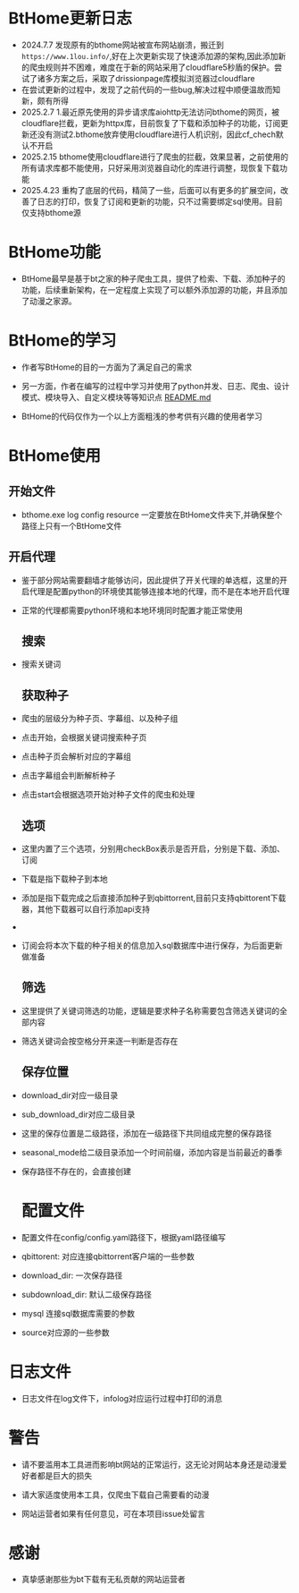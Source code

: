 # BtHome更新日志

- 2024.7.7 发现原有的bthome网站被宣布网站崩溃，搬迁到`https://www.1lou.info/`,好在上次更新实现了快速添加源的架构,因此添加新的爬虫规则并不困难，难度在于新的网站采用了cloudflare5秒盾的保护。尝试了诸多方案之后，采取了drissionpage库模拟浏览器过cloudflare
- 在尝试更新的过程中，发现了之前代码的一些bug,解决过程中顺便温故而知新，颇有所得
- 2025.2.7 1.最近原先使用的异步请求库aiohttp无法访问bthome的网页，被cloudflare拦截，更新为httpx库，目前恢复了下载和添加种子的功能，订阅更新还没有测试2.bthome放弃使用cloudflare进行人机识别，因此cf_chech默认不开启 
- 2025.2.15 bthome使用cloudflare进行了爬虫的拦截，效果显著，之前使用的所有请求库都不能使用，只好采用浏览器自动化的库进行调整，现恢复下载功能
- 2025.4.23 重构了底层的代码，精简了一些，后面可以有更多的扩展空间，改善了日志的打印，恢复了订阅和更新的功能，只不过需要绑定sql使用。目前仅支持bthome源

# BtHome功能

- BtHome最早是基于bt之家的种子爬虫工具，提供了检索、下载、添加种子的功能，后续重新架构，在一定程度上实现了可以额外添加源的功能，并且添加了动漫之家源。

# BtHome的学习

- 作者写BtHome的目的一方面为了满足自己的需求

- 另一方面，作者在编写的过程中学习并使用了python并发、日志、爬虫、设计模式、模块导入、自定义模块等等知识点
  [README.md](README.md)

- BtHome的代码仅作为一个以上方面粗浅的参考供有兴趣的使用者学习

# BtHome使用
## 开始文件
- bthome.exe log config resource 一定要放在BtHome文件夹下,并确保整个路径上只有一个BtHome文件
## 开启代理

- 鉴于部分网站需要翻墙才能够访问，因此提供了开关代理的单选框，这里的开启代理是配置python的环境使其能够连接本地的代理，而不是在本地开启代理

- 正常的代理都需要python环境和本地环境同时配置才能正常使用
  
  ## 搜索

- 搜索关键词
  
  ## 获取种子

- 爬虫的层级分为种子页、字幕组、以及种子组

- 点击开始，会根据关键词搜索种子页

- 点击种子页会解析对应的字幕组

- 点击字幕组会判断解析种子

- 点击start会根据选项开始对种子文件的爬虫和处理
  
  ## 选项

- 这里内置了三个选项，分别用checkBox表示是否开启，分别是下载、添加、订阅

- 下载是指下载种子到本地

- 添加是指下载完成之后直接添加种子到qbittorrent,目前只支持qbittorent下载器，其他下载器可以自行添加api支持
- 
- 订阅会将本次下载的种子相关的信息加入sql数据库中进行保存，为后面更新做准备
  
  ## 筛选

- 这里提供了关键词筛选的功能，逻辑是要求种子名称需要包含筛选关键词的全部内容

- 筛选关键词会按空格分开来逐一判断是否存在
  
  ## 保存位置
- download_dir对应一级目录 
- sub_download_dir对应二级目录 
- 这里的保存位置是二级路径，添加在一级路径下共同组成完整的保存路径
- seasonal_mode给二级目录添加一个时间前缀，添加内容是当前最近的番季
- 保存路径不存在的，会直接创建
  
  # 配置文件

- 配置文件在config/config.yaml路径下，根据yaml路径编写
- qbittorent: 对应连接qbittorrent客户端的一些参数
- download_dir: 一次保存路径
- subdownload_dir: 默认二级保存路径
- mysql 连接sql数据库需要的参数
- source对应源的一些参数
# 日志文件

- 日志文件在log文件下，infolog对应运行过程中打印的消息

# 警告

- 请不要滥用本工具进而影响bt网站的正常运行，这无论对网站本身还是动漫爱好者都是巨大的损失

- 请大家适度使用本工具，仅爬虫下载自己需要看的动漫

- 网站运营者如果有任何意见，可在本项目issue处留言

# 感谢

- 真挚感谢那些为bt下载有无私贡献的网站运营者
